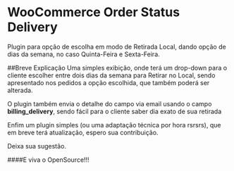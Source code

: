 # WooCommerce Order Status Delivery
Plugin para opção de escolha em modo de Retirada Local, dando opção de dias da semana, no caso Quinta-Feira e Sexta-Feira.

##Breve Explicação
Uma simples exibição, onde terá um drop-down para o cliente escolher entre dois dias da semana para Retirar no Local, sendo apresentado nos pedidos a opção escolhida, que também poderá ser alterada.

O plugin também envia o detalhe do campo via email usando o campo <strong>billing_delivery</strong>, sendo fácil para o cliente saber dia exato de sua retirada

Enfim um plugin simples (ou uma adaptação técnica por hora rsrsrs), que em breve terá atualização, espero sua contribuição.

Deixa sua sugestão.

####E viva o OpenSource!!!
